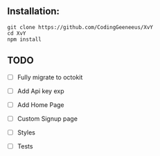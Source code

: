 ## Installation:

```
git clone https://github.com/CodingGeeneeus/XvY
cd XvY
npm install
```

## TODO
- [  ] Fully migrate to octokit
- [  ] Add Api key exp
- [  ] Add Home Page
- [  ] Custom Signup page
- [  ] Styles
- [  ] Tests

